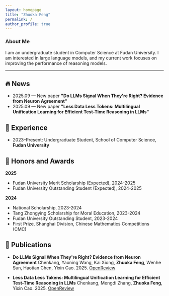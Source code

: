 ```yaml
---
layout: homepage
title: "Zhuoka Feng"
permalink: /
author_profile: true
---
```


### About Me
I am an undergraduate student in Computer Science at Fudan University. I am interested in large language models, and my current work focuses on improving the performance of reasoning models.

---

## <span id="news">🔥 News</span>
- 2025.09 — New paper **"Do LLMs Signal When They're Right? Evidence from Neuron Agreement"** 
- 2025.09 — New paper **"Less Data Less Tokens: Multilingual Unification Learning for Efficient Test-Time Reasoning in LLMs"** 

## <span id="experience">💼 Experience</span>
- 2023–Present: Undergraduate Student, School of Computer Science, **Fudan University**

## <span id="honors-and-awards">🏅 Honors and Awards</span>

**2025**
- Fudan University Merit Scholarship (Expected), 2024-2025
- Fudan University Outstanding Student (Expected), 2024-2025

**2024**
- National Scholarship, 2023-2024
- Tang Zhongying Scholarship for Moral Education, 2023-2024
- Fudan University Outstanding Student, 2023-2024
- First Prize, Shanghai Division, Chinese Mathematics Competitions (CMC)

## <span id="publications">📝 Publications</span>

- **Do LLMs Signal When They're Right? Evidence from Neuron Agreement**
  Chenkang, Yaoning Wang, Kai Xiong, **Zhuoka Feng**, Wenhe Sun, Haotian Chen, Yixin Cao.
  2025. [OpenReview](https://openreview.net/forum?id=mbu8EEnp3a)

- **Less Data Less Tokens: Multilingual Unification Learning for Efficient Test-Time Reasoning in LLMs**
  Chenkang, Mengdi Zhang, **Zhuoka Feng**, Yixin Cao.
  2025. [OpenReview](https://openreview.net/forum?id=SJL09XqcX1)

